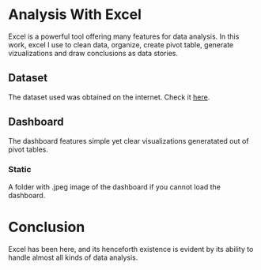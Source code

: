 # Analysis With Excel
Excel is a powerful tool offering many features for data analysis. In this work,
excel I use to clean data, organize, create pivot table, generate vizualizations and draw conclusions as data stories.

## Dataset
The dataset used was obtained on the internet. Check it [here](https://github.com/AlexTheAnalyst/Excel-Tutorial/blob/main/Excel%20Project%20Dataset.xlsx).

## Dashboard
The dashboard features simple yet clear visualizations generatated out of pivot tables.
### Static
A folder with .jpeg image of the dashboard if you cannot load the dashboard.

# Conclusion
Excel has been here, and its henceforth existence is evident by its ability to handle almost all kinds of data analysis.
